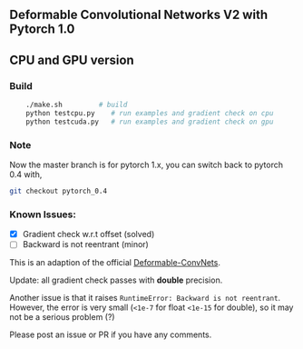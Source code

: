 ## Deformable Convolutional Networks V2 with Pytorch 1.0

## CPU and GPU version

### Build
```bash
    ./make.sh         # build
    python testcpu.py    # run examples and gradient check on cpu
    python testcuda.py   # run examples and gradient check on gpu 
```
### Note
Now the master branch is for pytorch 1.x, you can switch back to pytorch 0.4 with,
```bash
git checkout pytorch_0.4
```

### Known Issues:

- [x] Gradient check w.r.t offset (solved)
- [ ] Backward is not reentrant (minor)

This is an adaption of the official [Deformable-ConvNets](https://github.com/msracver/Deformable-ConvNets/tree/master/DCNv2_op).

Update: all gradient check passes with **double** precision. 

Another issue is that it raises `RuntimeError: Backward is not reentrant`. However, the error is very small (`<1e-7` for 
float `<1e-15` for double), 
so it may not be a serious problem (?)

Please post an issue or PR if you have any comments.
